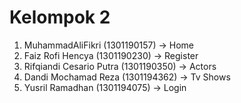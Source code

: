 # Kelompok 2

1. MuhammadAliFikri (1301190157) -> Home
2. Faiz Rofi Hencya (1301190230) -> Register
3. Rifqiandi Cesario Putra (1301190350) -> Actors
4. Dandi Mochamad Reza (1301194362) -> Tv Shows
5. Yusril Ramadhan (1301194075) -> Login
  
